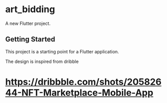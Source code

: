 # art_bidding

A new Flutter project.

## Getting Started

This project is a starting point for a Flutter application.

The design is inspired from dribble

# https://dribbble.com/shots/20582644-NFT-Marketplace-Mobile-App